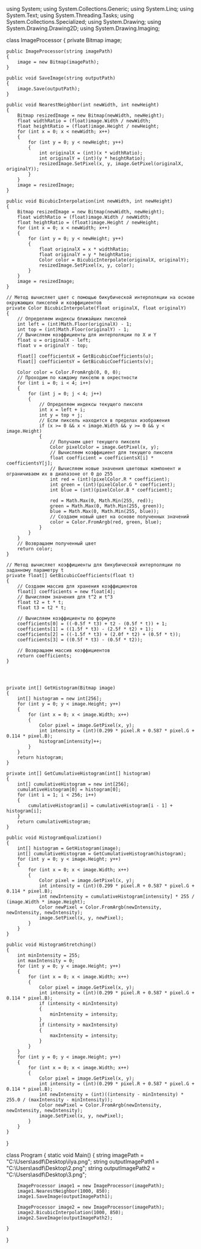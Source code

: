 using System;
using System.Collections.Generic;
using System.Linq;
using System.Text;
using System.Threading.Tasks;
using System.Collections.Specialized;
using System.Drawing;
using System.Drawing.Drawing2D;
using System.Drawing.Imaging;


class ImageProcessor
{
    private Bitmap image;

    public ImageProcessor(string imagePath)
    {
        image = new Bitmap(imagePath);
    }

    public void SaveImage(string outputPath)
    {
        image.Save(outputPath);
    }

    public void NearestNeighbor(int newWidth, int newHeight)
    {
        Bitmap resizedImage = new Bitmap(newWidth, newHeight);
        float widthRatio = (float)image.Width / newWidth;
        float heightRatio = (float)image.Height / newHeight;
        for (int x = 0; x < newWidth; x++)
        {
            for (int y = 0; y < newHeight; y++)
            {
                int originalX = (int)(x * widthRatio);
                int originalY = (int)(y * heightRatio);
                resizedImage.SetPixel(x, y, image.GetPixel(originalX, originalY));
            }
        }
        image = resizedImage;
    }

    public void BicubicInterpolation(int newWidth, int newHeight)
    {
        Bitmap resizedImage = new Bitmap(newWidth, newHeight);
        float widthRatio = (float)image.Width / newWidth;
        float heightRatio = (float)image.Height / newHeight;
        for (int x = 0; x < newWidth; x++)
        {
            for (int y = 0; y < newHeight; y++)
            {
                float originalX = x * widthRatio;
                float originalY = y * heightRatio;
                Color color = BicubicInterpolate(originalX, originalY);
                resizedImage.SetPixel(x, y, color);
            }
        }
        image = resizedImage;
    }

    // Метод вычисляет цвет с помощью бикубической интерполяции на основе окружающих пикселей и коэффициентов
    private Color BicubicInterpolate(float originalX, float originalY)
    {
        // Определяем индексы ближайших пикселей
        int left = (int)Math.Floor(originalX) - 1;
        int top = (int)Math.Floor(originalY) - 1;
        // Вычисляем коэффициенты для интерполяции по X и Y
        float u = originalX - left;
        float v = originalY - top;

        float[] coefficientsX = GetBicubicCoefficients(u);
        float[] coefficientsY = GetBicubicCoefficients(v);

        Color color = Color.FromArgb(0, 0, 0);
        // Проходим по каждому пикселю в окрестности
        for (int i = 0; i < 4; i++)
        {
            for (int j = 0; j < 4; j++)
            {
                // Определяем индексы текущего пикселя
                int x = left + i;
                int y = top + j;
                // Если пиксель находится в пределах изображения
                if (x >= 0 && x < image.Width && y >= 0 && y < image.Height)
                {
                    // Получаем цвет текущего пикселя
                    Color pixelColor = image.GetPixel(x, y);
                    // Вычисляем коэффициент для текущего пикселя
                    float coefficient = coefficientsX[i] * coefficientsY[j];
                    // Вычисляем новые значения цветовых компонент и ограничиваем их в диапазоне от 0 до 255
                    int red = (int)(pixelColor.R * coefficient);
                    int green = (int)(pixelColor.G * coefficient);
                    int blue = (int)(pixelColor.B * coefficient);

                    red = Math.Max(0, Math.Min(255, red));
                    green = Math.Max(0, Math.Min(255, green));
                    blue = Math.Max(0, Math.Min(255, blue));
                    // Создаем новый цвет на основе полученных значений
                    color = Color.FromArgb(red, green, blue);
                }
            }
        }
        // Возвращаем полученный цвет
        return color;
    }

    // Метод вычисляет коэффициенты для бикубической интерполяции по заданному параметру t
    private float[] GetBicubicCoefficients(float t)
    {
        // Создаем массив для хранения коэффициентов
        float[] coefficients = new float[4];
        // Вычисляем значения для t^2 и t^3
        float t2 = t * t;
        float t3 = t2 * t;

        // Вычисляем коэффициенты по формуле
        coefficients[0] = ((-0.5f * t3) + t2 - (0.5f * t)) + 1;
        coefficients[1] = ((1.5f * t3) - (2.5f * t2) + 1);
        coefficients[2] = ((-1.5f * t3) + (2.0f * t2) + (0.5f * t));
        coefficients[3] = ((0.5f * t3) - (0.5f * t2));

        // Возвращаем массив коэффициентов
        return coefficients;
    }




    private int[] GetHistogram(Bitmap image)
    {
        int[] histogram = new int[256];
        for (int y = 0; y < image.Height; y++)
        {
            for (int x = 0; x < image.Width; x++)
            {
                Color pixel = image.GetPixel(x, y);
                int intensity = (int)(0.299 * pixel.R + 0.587 * pixel.G + 0.114 * pixel.B);
                histogram[intensity]++;
            }
        }
        return histogram;
    }

    private int[] GetCumulativeHistogram(int[] histogram)
    {
        int[] cumulativeHistogram = new int[256];
        cumulativeHistogram[0] = histogram[0];
        for (int i = 1; i < 256; i++)
        {
            cumulativeHistogram[i] = cumulativeHistogram[i - 1] + histogram[i];
        }
        return cumulativeHistogram;
    }

    public void HistogramEqualization()
    {
        int[] histogram = GetHistogram(image);
        int[] cumulativeHistogram = GetCumulativeHistogram(histogram);
        for (int y = 0; y < image.Height; y++)
        {
            for (int x = 0; x < image.Width; x++)
            {
                Color pixel = image.GetPixel(x, y);
                int intensity = (int)(0.299 * pixel.R + 0.587 * pixel.G + 0.114 * pixel.B);
                int newIntensity = cumulativeHistogram[intensity] * 255 / (image.Width * image.Height);
                Color newPixel = Color.FromArgb(newIntensity, newIntensity, newIntensity);
                image.SetPixel(x, y, newPixel);
            }
        }
    }

    public void HistogramStretching()
    {
        int minIntensity = 255;
        int maxIntensity = 0;
        for (int y = 0; y < image.Height; y++)
        {
            for (int x = 0; x < image.Width; x++)
            {
                Color pixel = image.GetPixel(x, y);
                int intensity = (int)(0.299 * pixel.R + 0.587 * pixel.G + 0.114 * pixel.B);
                if (intensity < minIntensity)
                {
                    minIntensity = intensity;
                }
                if (intensity > maxIntensity)
                {
                    maxIntensity = intensity;
                }
            }
        }
        for (int y = 0; y < image.Height; y++)
        {
            for (int x = 0; x < image.Width; x++)
            {
                Color pixel = image.GetPixel(x, y);
                int intensity = (int)(0.299 * pixel.R + 0.587 * pixel.G + 0.114 * pixel.B);
                int newIntensity = (int)((intensity - minIntensity) * 255.0 / (maxIntensity - minIntensity));
                Color newPixel = Color.FromArgb(newIntensity, newIntensity, newIntensity);
                image.SetPixel(x, y, newPixel);
            }
        }
    }
}



class Program
{
    static void Main()
    {
        string imagePath = "C:\\Users\\asdf\\Desktop\\ilya.png";
        string outputImagePath1 = "C:\\Users\\asdf\\Desktop\\2.png";
        string outputImagePath2 = "C:\\Users\\asdf\\Desktop\\3.png";

        ImageProcessor image1 = new ImageProcessor(imagePath);
        image1.NearestNeighbor(1000, 850);
        image1.SaveImage(outputImagePath1);

        ImageProcessor image2 = new ImageProcessor(imagePath);
        image2.BicubicInterpolation(1000, 850);
        image2.SaveImage(outputImagePath2);

    }
}
